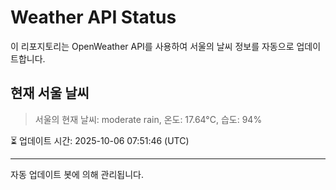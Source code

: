 
# Weather API Status

이 리포지토리는 OpenWeather API를 사용하여 서울의 날씨 정보를 자동으로 업데이트합니다.

## 현재 서울 날씨
> 서울의 현재 날씨: moderate rain, 온도: 17.64°C, 습도: 94%

⏳ 업데이트 시간: 2025-10-06 07:51:46 (UTC)

---
자동 업데이트 봇에 의해 관리됩니다.

